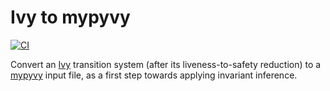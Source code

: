 # Ivy to mypyvy

[![CI](https://github.com/tchajed/ivy-to-mypyvy/actions/workflows/build.yml/badge.svg)](https://github.com/tchajed/ivy-to-mypyvy/actions/workflows/build.yml)

Convert an [Ivy](https://kenmcmil.github.io/ivy/) transition system (after its liveness-to-safety reduction) to a
[mypyvy](https://github.com/wilcoxjay/mypyvy) input file, as a first step towards applying invariant inference.
